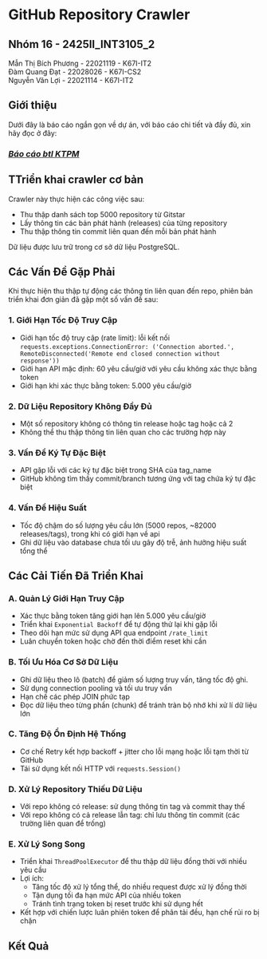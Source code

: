 # GitHub Repository Crawler
## Nhóm 16 - 2425II_INT3105_2
Mẫn Thị Bích Phương - 22021119 - K67I-IT2   
Đàm Quang Đạt - 22028026 - K67I-CS2   
Nguyễn Văn Lợi - 22021114 - K67I-IT2   

## Giới thiệu
Dưới đây là báo cáo ngắn gọn về dự án, với báo cáo chi tiết và đầy đủ, xin hãy đọc ở đây:  
### ***[Báo cáo btl KTPM](https://docs.google.com/document/d/1yQMmqp3aIh690GjjTO0WuX2wOcycXvUJ/edit?usp=sharing&ouid=117858628179603340640&rtpof=true&sd=true)***

## TTriển khai crawler cơ bản 
Crawler này thực hiện các công việc sau:
- Thu thập danh sách top 5000 repository từ Gitstar
- Lấy thông tin các bản phát hành (releases) của từng repository
- Thu thập thông tin commit liên quan đến mỗi bản phát hành

Dữ liệu được lưu trữ trong cơ sở dữ liệu PostgreSQL.

## Các Vấn Đề Gặp Phải
Khi thực hiện thu thập tự động các thông tin liên quan đến repo, phiên bản triển khai đơn giản đã gặp một số vấn đề sau:

### 1. Giới Hạn Tốc Độ Truy Cập
- Giới hạn tốc độ truy cập (rate limit): lỗi kết nối `requests.exceptions.ConnectionError: ('Connection aborted.', RemoteDisconnected('Remote end closed connection without response'))`
- Giới hạn API mặc định: 60 yêu cầu/giờ với yêu cầu không xác thực bằng token
- Giới hạn khi xác thực bằng token: 5.000 yêu cầu/giờ

### 2. Dữ Liệu Repository Không Đầy Đủ
- Một số repository không có thông tin release hoặc tag hoặc cả 2
- Không thể thu thập thông tin liên quan cho các trường hợp này

### 3. Vấn Đề Ký Tự Đặc Biệt
- API gặp lỗi với các ký tự đặc biệt trong SHA của tag_name
- GitHub không tìm thấy commit/branch tương ứng với tag chứa ký tự đặc biệt

### 4. Vấn Đề Hiệu Suất
- Tốc độ chậm do số lượng yêu cầu lớn (5000 repos, ~82000 releases/tags), trong khi có giới hạn về api
- Ghi dữ liệu vào database chưa tối ưu gây độ trễ, ảnh hưởng hiệu suất tổng thể

## Các Cải Tiến Đã Triển Khai

### A. Quản Lý Giới Hạn Truy Cập
- Xác thực bằng token tăng giới hạn lên 5.000 yêu cầu/giờ
- Triển khai `Exponential Backoff` để tự động thử lại khi gặp lỗi
- Theo dõi hạn mức sử dụng API qua endpoint `/rate_limit`
- Luân chuyển token hoặc chờ đến thời điểm reset khi cần

### B. Tối Ưu Hóa Cơ Sở Dữ Liệu
- Ghi dữ liệu theo lô (batch) để giảm số lượng truy vấn, tăng tốc độ ghi.
- Sử dụng connection pooling và tối ưu truy vấn
- Hạn chế các phép JOIN phức tạp
- Đọc dữ liệu theo từng phần (chunk) để tránh tràn bộ nhớ khi xử lí dữ liệu lớn

### C. Tăng Độ Ổn Định Hệ Thống
- Cơ chế Retry kết hợp backoff + jitter cho lỗi mạng hoặc lỗi tạm thời từ GitHub
- Tái sử dụng kết nối HTTP với `requests.Session()`

### D. Xử Lý Repository Thiếu Dữ Liệu
- Với repo không có release: sử dụng thông tin tag và commit thay thế
- Với repo không có cả release lẫn tag: chỉ lưu thông tin commit (các trường liên quan để trống)

### E. Xử Lý Song Song
- Triển khai `ThreadPoolExecutor` để thu thập dữ liệu đồng thời với nhiều yêu cầu
- Lợi ích:
  - Tăng tốc độ xử lý tổng thể, do nhiều request được xử lý đồng thời
  - Tận dụng tối đa hạn mức API của nhiều token
  - Tránh tình trạng token bị reset trước khi sử dụng hết
- Kết hợp với chiến lược luân phiên token để phân tải đều, hạn chế rủi ro bị chặn

## Kết Quả
